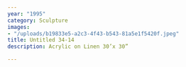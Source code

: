 ```yaml
---
year: "1995"
category: Sculpture
images:
- "/uploads/b19833e5-a2c3-4f43-b543-81a5e1f5420f.jpeg"
title: Untitled 34-14
description: Acrylic on Linen 30’x 30”

---
```

